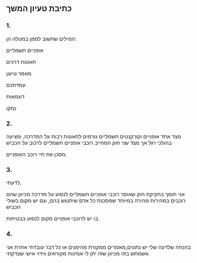## כתיבת טעיון המשך 

### 1.

המילים שחשוב לסמן במטלה הן:

אופניים חשמליים

תאונות דרכים

מאמר טיעון

עמדתכם

דוגמאות

נמקו





### 2.



מצד אחד אופניים וקורקנטים חשמליים גורמים לתאונות רבות על המדרכה, ופציעה בהולכי רגל  אך מצד שני חוק המחייב רוכבי אופניים חשמליים לרכוב על הכביש

 מסכן את חיי רוכב האופניים.



### 3.

 לדעתי,

אני תומך בחקיקת חוק שאוסר רוכבי אופניים חשמליים לנסוע  על מדרכה מכיוון שהם רוכבים במהירות מהירה במיוחד שמסכנת כל אדם שיתנגש בהם, וגם יש מקום בשולי הכביש 

בו יש לרוכבי אופניים מקום לנסוע בבטיחות.



### 4.

בהנחה שלדעה שלי יש נתונים,מאמרים ממקורת מהימנים או כל דבר עובדתי אחרת אני אשמתש בזה מכיוון שזה יתן לי אמינות מקוראים ווידוי אישי שצדקתי.